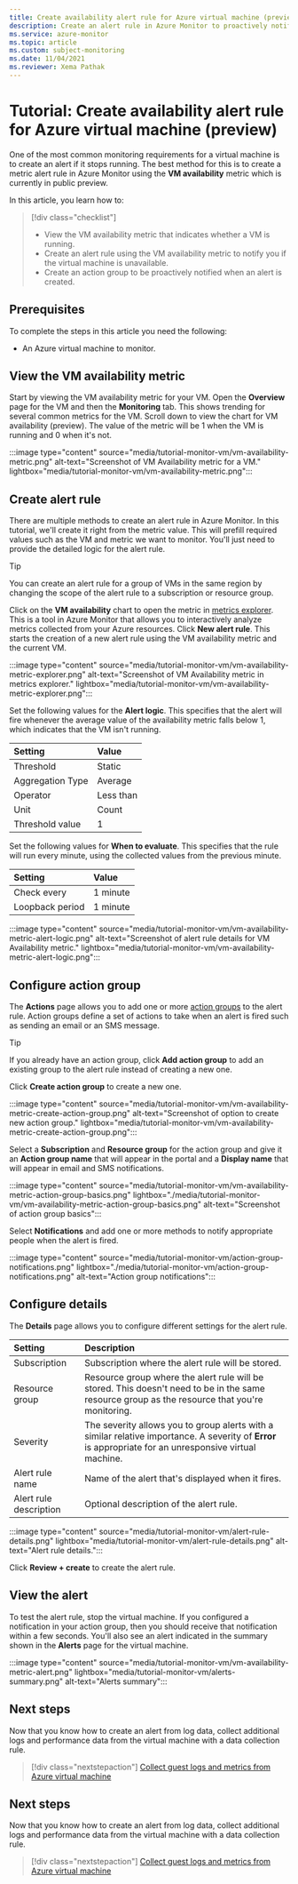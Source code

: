 ```yaml
---
title: Create availability alert rule for Azure virtual machine (preview)
description: Create an alert rule in Azure Monitor to proactively notify you if a virtual machine is unavailable.
ms.service: azure-monitor
ms.topic: article
ms.custom: subject-monitoring
ms.date: 11/04/2021
ms.reviewer: Xema Pathak
---
```


# Tutorial: Create availability alert rule for Azure virtual machine (preview)
One of the most common monitoring requirements for a virtual machine is to create an alert if it stops running. The best method for this is to create a metric alert rule in Azure Monitor using the **VM availability** metric which is currently in public preview.

In this article, you learn how to:

> [!div class="checklist"]
> * View the VM availability metric that indicates whether a VM is running.
> * Create an alert rule using the VM availability metric to notify you if the virtual machine is unavailable.
> * Create an action group to be proactively notified when an alert is created.

## Prerequisites
To complete the steps in this article you need the following: 

- An Azure virtual machine to monitor.

## View the VM availability metric
Start by viewing the VM availability metric for your VM. Open the **Overview** page for the VM and then the **Monitoring** tab. This shows trending for several common metrics for the VM. Scroll down to view the chart for VM availability (preview). The value of the metric will be 1 when the VM is running and 0 when it's not.

:::image type="content" source="media/tutorial-monitor-vm/vm-availability-metric.png" alt-text="Screenshot of VM Availability metric for a VM." lightbox="media/tutorial-monitor-vm/vm-availability-metric.png":::


## Create alert rule
There are multiple methods to create an alert rule in Azure Monitor. In this tutorial, we'll create it right from the metric value. This will prefill required values such as the VM and metric we want to monitor. You'll just need to provide the detailed logic for the alert rule.

> [!TIP]
> You can create an alert rule for a group of VMs in the same region by changing the scope of the alert rule to a subscription or resource group.

Click on the **VM availability** chart to open the metric in [metrics explorer](../essentials/metrics-getting-started.md). This is a tool in Azure Monitor that allows you to interactively analyze metrics collected from your Azure resources. Click **New alert rule**. This starts the creation of a new alert rule using the VM availability metric and the current VM. 

:::image type="content" source="media/tutorial-monitor-vm/vm-availability-metric-explorer.png" alt-text="Screenshot of VM Availability metric in metrics explorer." lightbox="media/tutorial-monitor-vm/vm-availability-metric-explorer.png":::

Set the following values for the **Alert logic**. This specifies that the alert will fire whenever the average value of the availability metric falls below 1, which indicates that the VM isn't running.

| Setting | Value |
|:---|:---|
| Threshold | Static |
| Aggregation Type | Average |
| Operator | Less than |
| Unit | Count |
| Threshold value | 1 |

Set the following values for **When to evaluate**. This specifies that the rule will run every minute, using the collected values from the previous minute.


| Setting | Value |
|:---|:---|
| Check every | 1 minute |
| Loopback period | 1 minute |

:::image type="content" source="media/tutorial-monitor-vm/vm-availability-metric-alert-logic.png" alt-text="Screenshot of alert rule details for VM Availability metric." lightbox="media/tutorial-monitor-vm/vm-availability-metric-alert-logic.png":::



## Configure action group
The **Actions** page allows you to add one or more [action groups](../alerts/action-groups.md) to the alert rule. Action groups define a set of actions to take when an alert is fired such as sending an email or an SMS message.

> [!TIP]
> If you already have an action group, click **Add action group** to add an existing group to the alert rule instead of creating a new one.

Click **Create action group** to create a new one. 

:::image type="content" source="media/tutorial-monitor-vm/vm-availability-metric-create-action-group.png" alt-text="Screenshot of option to create new action group." lightbox="media/tutorial-monitor-vm/vm-availability-metric-create-action-group.png":::

Select a **Subscription** and **Resource group** for the action group and give it an **Action group name** that will appear in the portal and a **Display name** that will appear in email and SMS notifications.

:::image type="content" source="media/tutorial-monitor-vm/vm-availability-metric-action-group-basics.png" lightbox="./media/tutorial-monitor-vm/vm-availability-metric-action-group-basics.png" alt-text="Screenshot of action group basics":::

Select **Notifications** and add one or more methods to notify appropriate people when the alert is fired.

:::image type="content" source="media/tutorial-monitor-vm/action-group-notifications.png" lightbox="./media/tutorial-monitor-vm/action-group-notifications.png" alt-text="Action group notifications":::

## Configure details
The **Details** page allows you to configure different settings for the alert rule.

| Setting | Description |
|:---|:---|
| Subscription | Subscription where the alert rule will be stored. |
| Resource group | Resource group where the alert rule will be stored. This doesn't need to be in the same resource group as the resource that you're monitoring. |
| Severity | The severity allows you to group alerts with a similar relative importance. A severity of **Error** is appropriate for an unresponsive virtual machine. |
| Alert rule name | Name of the alert that's displayed when it fires. |
| Alert rule description | Optional description of the alert rule. |


:::image type="content" source="media/tutorial-monitor-vm/alert-rule-details.png" lightbox="media/tutorial-monitor-vm/alert-rule-details.png" alt-text="Alert rule details.":::

Click **Review + create** to create the alert rule.

## View the alert
To test the alert rule, stop the virtual machine. If you configured a notification in your action group, then you should receive that notification within a few seconds. You'll also see an alert indicated in the summary shown in the **Alerts** page for the virtual machine.

:::image type="content" source="media/tutorial-monitor-vm/vm-availability-metric-alert.png" lightbox="media/tutorial-monitor-vm/alerts-summary.png" alt-text="Alerts summary":::


## Next steps
Now that you know how to create an alert from log data, collect additional logs and performance data from the virtual machine with a data collection rule.

> [!div class="nextstepaction"]
> [Collect guest logs and metrics from Azure virtual machine](tutorial-monitor-vm-guest.md)



## Next steps
Now that you know how to create an alert from log data, collect additional logs and performance data from the virtual machine with a data collection rule.

> [!div class="nextstepaction"]
> [Collect guest logs and metrics from Azure virtual machine](tutorial-monitor-vm-guest.md)

